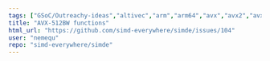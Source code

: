 ```yaml
---
tags: ["GSoC/Outreachy-ideas","altivec","arm","arm64","avx","avx2","avx512","fma","gfni","help-wanted","instruction-set-support","mmx","neon","powerpc","simd","simd-intrinsics","sse","sse2","sse3","sse41","sse42","ssse3","vectorization"]
title: "AVX-512BW functions"
html_url: "https://github.com/simd-everywhere/simde/issues/104"
user: "nemequ"
repo: "simd-everywhere/simde"
---
```


